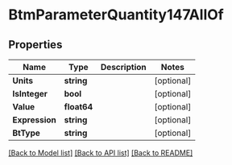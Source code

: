 # BtmParameterQuantity147AllOf

## Properties

Name | Type | Description | Notes
------------ | ------------- | ------------- | -------------
**Units** | **string** |  | [optional] 
**IsInteger** | **bool** |  | [optional] 
**Value** | **float64** |  | [optional] 
**Expression** | **string** |  | [optional] 
**BtType** | **string** |  | [optional] 

[[Back to Model list]](../README.md#documentation-for-models) [[Back to API list]](../README.md#documentation-for-api-endpoints) [[Back to README]](../README.md)


